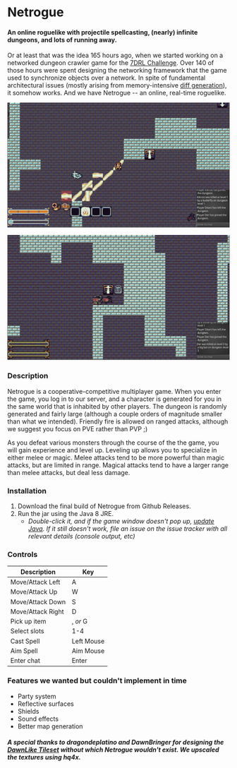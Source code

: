 # Netrogue

#### An online roguelike with projectile spellcasting, (nearly) infinite dungeons, and lots of running away.

Or at least that was the idea 165 hours ago, when we started working on a networked dungeon crawler game for the [7DRL Challenge](7drl.org/about). Over 140 of those hours were spent designing the networking framework that the game used to synchronize objects over a network. In spite of fundamental architectural issues (mostly arising from memory-intensive [diff generation](https://github.com/AnimatedRNG/netrogue/blob/837dec0b31f242c68e36ad49a53dab3d10c2362c/core/src/main/animated/spferical/netrogue/networking/GameServer.java#L69)), it somehow works. And we have Netrogue -- an online, real-time roguelike.

![](https://raw.githubusercontent.com/AnimatedRNG/netrogue/05ee01dbb74c5155473772f9412d7a482b173e1a/images/screenshot1.png)

![enter image description here](https://raw.githubusercontent.com/AnimatedRNG/netrogue/05ee01dbb74c5155473772f9412d7a482b173e1a/images/screenshot2.png)

### Description
Netrogue is a cooperative-competitive multiplayer game. When you enter the game, you log in to our server, and a character is generated for you in the same world that is inhabited by other players. The dungeon is randomly generated and fairly large (although a couple orders of magnitude smaller than what we intended). Friendly fire is allowed on ranged attacks, although we suggest you focus on PVE rather than PVP ;)

As you defeat various monsters through the course of the the game, you will gain experience and level up. Leveling up allows you to specialize in either melee or magic. Melee attacks tend to be more powerful than magic attacks, but are limited in range. Magical attacks tend to have a larger range than melee attacks, but deal less damage.

### Installation

 1. Download the final build of Netrogue from Github Releases.
 2. Run the jar using the Java 8 JRE.
	 - *Double-click it, and if the game window doesn't pop up, [update Java](https://java.com/en/download/). If it still doesn't work, file an issue on the issue tracker with all relevant details (console output, etc)*

### Controls

| Description       | Key        |
|-------------------|------------|
| Move/Attack Left  | A          |
| Move/Attack Up    | W          |
| Move/Attack Down  | S          |
| Move/Attack Right | D          |
| Pick up item      | , *or* G   |
| Select slots      | 1-4        |
| Cast Spell        | Left Mouse |
| Aim Spell         | Aim Mouse  |
| Enter chat        | Enter      |


### Features we wanted but couldn't implement in time
 - Party system
 - Reflective surfaces
 - Shields
 - Sound effects
 - Better map generation

##### A special thanks to **dragondeplatino** and **DawnBringer** for designing the [DawnLike Tileset](http://opengameart.org/content/dawnlike-16x16-universal-rogue-like-tileset-v181) without which Netrogue wouldn't exist. We upscaled the textures using hq4x.
